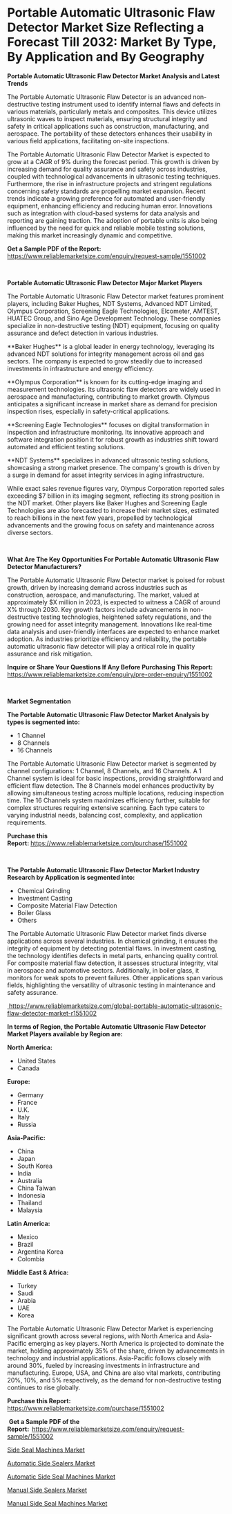 <p><h1>Portable Automatic Ultrasonic Flaw Detector Market Size Reflecting a Forecast Till 2032: Market By Type, By Application and By Geography</h1></p><p><strong>Portable Automatic Ultrasonic Flaw Detector Market Analysis and Latest Trends</strong></p>
<p><p>The Portable Automatic Ultrasonic Flaw Detector is an advanced non-destructive testing instrument used to identify internal flaws and defects in various materials, particularly metals and composites. This device utilizes ultrasonic waves to inspect materials, ensuring structural integrity and safety in critical applications such as construction, manufacturing, and aerospace. The portability of these detectors enhances their usability in various field applications, facilitating on-site inspections.</p><p>The Portable Automatic Ultrasonic Flaw Detector Market is expected to grow at a CAGR of 9% during the forecast period. This growth is driven by increasing demand for quality assurance and safety across industries, coupled with technological advancements in ultrasonic testing techniques. Furthermore, the rise in infrastructure projects and stringent regulations concerning safety standards are propelling market expansion. Recent trends indicate a growing preference for automated and user-friendly equipment, enhancing efficiency and reducing human error. Innovations such as integration with cloud-based systems for data analysis and reporting are gaining traction. The adoption of portable units is also being influenced by the need for quick and reliable mobile testing solutions, making this market increasingly dynamic and competitive.</p></p>
<p><strong>Get a Sample PDF of the Report:&nbsp;</strong> <a href="https://www.reliablemarketsize.com/enquiry/request-sample/1551002?utm_campaign=1991&utm_medium=2&utm_source=Github&utm_content=ia&utm_term=11042025&utm_id=portable-automatic-ultrasonic-flaw-detector">https://www.reliablemarketsize.com/enquiry/request-sample/1551002</a></p>
<p>&nbsp;</p>
<p><strong>Portable Automatic Ultrasonic Flaw Detector Major Market Players</strong></p>
<p><p>The Portable Automatic Ultrasonic Flaw Detector market features prominent players, including Baker Hughes, NDT Systems, Advanced NDT Limited, Olympus Corporation, Screening Eagle Technologies, Elcometer, AMTEST, HUATEC Group, and Sino Age Development Technology. These companies specialize in non-destructive testing (NDT) equipment, focusing on quality assurance and defect detection in various industries.</p><p>**Baker Hughes** is a global leader in energy technology, leveraging its advanced NDT solutions for integrity management across oil and gas sectors. The company is expected to grow steadily due to increased investments in infrastructure and energy efficiency.</p><p>**Olympus Corporation** is known for its cutting-edge imaging and measurement technologies. Its ultrasonic flaw detectors are widely used in aerospace and manufacturing, contributing to market growth. Olympus anticipates a significant increase in market share as demand for precision inspection rises, especially in safety-critical applications.</p><p>**Screening Eagle Technologies** focuses on digital transformation in inspection and infrastructure monitoring. Its innovative approach and software integration position it for robust growth as industries shift toward automated and efficient testing solutions.</p><p>**NDT Systems** specializes in advanced ultrasonic testing solutions, showcasing a strong market presence. The company's growth is driven by a surge in demand for asset integrity services in aging infrastructure.</p><p>While exact sales revenue figures vary, Olympus Corporation reported sales exceeding $7 billion in its imaging segment, reflecting its strong position in the NDT market. Other players like Baker Hughes and Screening Eagle Technologies are also forecasted to increase their market sizes, estimated to reach billions in the next few years, propelled by technological advancements and the growing focus on safety and maintenance across diverse sectors.</p></p>
<p>&nbsp;</p>
<p><strong>What Are The Key Opportunities For Portable Automatic Ultrasonic Flaw Detector Manufacturers?</strong></p>
<p><p>The Portable Automatic Ultrasonic Flaw Detector market is poised for robust growth, driven by increasing demand across industries such as construction, aerospace, and manufacturing. The market, valued at approximately $X million in 2023, is expected to witness a CAGR of around X% through 2030. Key growth factors include advancements in non-destructive testing technologies, heightened safety regulations, and the growing need for asset integrity management. Innovations like real-time data analysis and user-friendly interfaces are expected to enhance market adoption. As industries prioritize efficiency and reliability, the portable automatic ultrasonic flaw detector will play a critical role in quality assurance and risk mitigation.</p></p>
<p><strong>Inquire or Share Your Questions If Any Before Purchasing This Report:</strong> <a href="https://www.reliablemarketsize.com/enquiry/pre-order-enquiry/1551002?utm_campaign=1991&utm_medium=2&utm_source=Github&utm_content=ia&utm_term=11042025&utm_id=portable-automatic-ultrasonic-flaw-detector">https://www.reliablemarketsize.com/enquiry/pre-order-enquiry/1551002</a></p>
<p>&nbsp;</p>
<p><strong>Market Segmentation</strong></p>
<p><strong>The Portable Automatic Ultrasonic Flaw Detector Market Analysis by types is segmented into:</strong></p>
<p><ul><li>1 Channel</li><li>8 Channels</li><li>16 Channels</li></ul></p>
<p><p>The Portable Automatic Ultrasonic Flaw Detector market is segmented by channel configurations: 1 Channel, 8 Channels, and 16 Channels. A 1 Channel system is ideal for basic inspections, providing straightforward and efficient flaw detection. The 8 Channels model enhances productivity by allowing simultaneous testing across multiple locations, reducing inspection time. The 16 Channels system maximizes efficiency further, suitable for complex structures requiring extensive scanning. Each type caters to varying industrial needs, balancing cost, complexity, and application requirements.</p></p>
<p><strong>Purchase this Report:&nbsp;</strong><a href="https://www.reliablemarketsize.com/purchase/1551002?utm_campaign=1991&utm_medium=2&utm_source=Github&utm_content=ia&utm_term=11042025&utm_id=portable-automatic-ultrasonic-flaw-detector">https://www.reliablemarketsize.com/purchase/1551002</a></p>
<p>&nbsp;</p>
<p><strong>The Portable Automatic Ultrasonic Flaw Detector Market Industry Research by Application is segmented into:</strong></p>
<p><ul><li>Chemical Grinding</li><li>Investment Casting</li><li>Composite Material Flaw Detection</li><li>Boiler Glass</li><li>Others</li></ul></p>
<p><p>The Portable Automatic Ultrasonic Flaw Detector market finds diverse applications across several industries. In chemical grinding, it ensures the integrity of equipment by detecting potential flaws. In investment casting, the technology identifies defects in metal parts, enhancing quality control. For composite material flaw detection, it assesses structural integrity, vital in aerospace and automotive sectors. Additionally, in boiler glass, it monitors for weak spots to prevent failures. Other applications span various fields, highlighting the versatility of ultrasonic testing in maintenance and safety assurance.</p></p>
<p><a href="https://www.reliablemarketsize.com/global-portable-automatic-ultrasonic-flaw-detector-market-r1551002?utm_campaign=1991&utm_medium=2&utm_source=Github&utm_content=ia&utm_term=11042025&utm_id=portable-automatic-ultrasonic-flaw-detector">&nbsp;https://www.reliablemarketsize.com/global-portable-automatic-ultrasonic-flaw-detector-market-r1551002</a></p>
<p><strong>In terms of Region, the Portable Automatic Ultrasonic Flaw Detector Market Players available by Region are:</strong></p>
<p>
    <p> <strong> North America: </strong>
        <ul>
            <li>United States</li>
            <li>Canada</li>
        </ul>
        </p> 
    <p> <strong> Europe: </strong>
        <ul>
            <li>Germany</li>
            <li>France</li>
            <li>U.K.</li>
            <li>Italy</li>
            <li>Russia</li>
        </ul>
        </p> 
    <p> <strong> Asia-Pacific: </strong>
        <ul>
            <li>China</li>
            <li>Japan</li>
            <li>South Korea</li>
            <li>India</li>
            <li>Australia</li>
            <li>China Taiwan</li>
            <li>Indonesia</li>
            <li>Thailand</li>
            <li>Malaysia</li>
        </ul>
        </p> 
    <p> <strong> Latin America: </strong>
        <ul>
            <li>Mexico</li>
            <li>Brazil</li>
            <li>Argentina Korea</li>
            <li>Colombia</li>
        </ul>
        </p> 
    <p> <strong> Middle East & Africa: </strong>
        <ul>
            <li>Turkey</li>
            <li>Saudi</li>
            <li>Arabia</li>
            <li>UAE</li>
            <li>Korea</li>
        </ul>
    </p>
    </p>
<p><p>The Portable Automatic Ultrasonic Flaw Detector Market is experiencing significant growth across several regions, with North America and Asia-Pacific emerging as key players. North America is projected to dominate the market, holding approximately 35% of the share, driven by advancements in technology and industrial applications. Asia-Pacific follows closely with around 30%, fueled by increasing investments in infrastructure and manufacturing. Europe, USA, and China are also vital markets, contributing 20%, 10%, and 5% respectively, as the demand for non-destructive testing continues to rise globally.</p></p>
<p><strong>Purchase this Report: </strong><a href="https://www.reliablemarketsize.com/purchase/1551002?utm_campaign=1991&utm_medium=2&utm_source=Github&utm_content=ia&utm_term=11042025&utm_id=portable-automatic-ultrasonic-flaw-detector">https://www.reliablemarketsize.com/purchase/1551002</a></p>
<p>&nbsp;<strong>Get a Sample PDF of the Report:&nbsp;&nbsp;</strong><a href="https://www.reliablemarketsize.com/enquiry/request-sample/1551002?utm_campaign=1991&utm_medium=2&utm_source=Github&utm_content=ia&utm_term=11042025&utm_id=portable-automatic-ultrasonic-flaw-detector">https://www.reliablemarketsize.com/enquiry/request-sample/1551002</a></p>
<p><strong></strong></p>
<p><p><a href="https://github.com/berbelsagwan/Market-Research-Report-List-1/blob/main/side-seal-machines-market.md?utm_campaign=1991&utm_medium=2&utm_source=Github&utm_content=ia&utm_term=11042025&utm_id=portable-automatic-ultrasonic-flaw-detector">Side Seal Machines Market</a></p><p><a href="https://github.com/ajayanhaizan/Market-Research-Report-List-1/blob/main/automatic-side-sealers-market.md?utm_campaign=1991&utm_medium=2&utm_source=Github&utm_content=ia&utm_term=11042025&utm_id=portable-automatic-ultrasonic-flaw-detector">Automatic Side Sealers Market</a></p><p><a href="https://github.com/momossidram/Market-Research-Report-List-1/blob/main/automatic-side-seal-machines-market.md?utm_campaign=1991&utm_medium=2&utm_source=Github&utm_content=ia&utm_term=11042025&utm_id=portable-automatic-ultrasonic-flaw-detector">Automatic Side Seal Machines Market</a></p><p><a href="https://github.com/dailyspunj47/Market-Research-Report-List-1/blob/main/manual-side-sealers-market.md?utm_campaign=1991&utm_medium=2&utm_source=Github&utm_content=ia&utm_term=11042025&utm_id=portable-automatic-ultrasonic-flaw-detector">Manual Side Sealers Market</a></p><p><a href="https://github.com/biyajausenik/Market-Research-Report-List-1/blob/main/manual-side-seal-machines-market.md?utm_campaign=1991&utm_medium=2&utm_source=Github&utm_content=ia&utm_term=11042025&utm_id=portable-automatic-ultrasonic-flaw-detector">Manual Side Seal Machines Market</a></p></p>